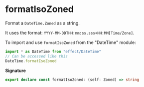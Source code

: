 # formatIsoZoned

Format a `DateTime.Zoned` as a string.

It uses the format: `YYYY-MM-DDTHH:mm:ss.sss+HH:MM[Time/Zone]`.

To import and use `formatIsoZoned` from the "DateTime" module:

```ts
import * as DateTime from "effect/DateTime"
// Can be accessed like this
DateTime.formatIsoZoned
```

**Signature**

```ts
export declare const formatIsoZoned: (self: Zoned) => string
```
